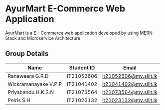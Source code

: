 # AyurMart E-Commerce Web Application

AyurMart is a E - Commerce web application developed by using MERN Stack and Microservice Architecture

## Group Details

| Name          | Student ID    | Email         |
| ------------- | ------------- | ------------- |
| Ranaweera G.R.D | IT21052606  | it21052606@my.sliit.lk |
| Wickramanayake V.P.P  | IT21041402  | it21041402@my.sliit.lk  |
| Priyabandu H.K.S.N  | IT21073564  | it21073564@my.sliit.lk  |
| Peiris S H  | IT21023132  | it21023132@my.sliit.lk |